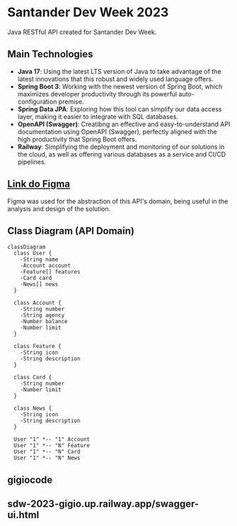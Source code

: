 # Santander Dev Week 2023

Java RESTful API created for Santander Dev Week.


## Main Technologies
 - **Java 17**: Using the latest LTS version of Java to take advantage of the latest innovations that this robust and widely used language offers.
 - **Spring Boot 3**: Working with the newest version of Spring Boot, which maximizes developer productivity through its powerful auto-configuration premise.
 - **Spring Data JPA**: Exploring how this tool can simplify our data access layer, making it easier to integrate with SQL databases.
 - **OpenAPI (Swagger)**: Creatibng an effective and easy-to-understand API documentation using OpenAPI (Swagger), perfectly aligned with the high productivity that Spring Boot offers.
 - **Railway**: Simplifying the deployment and monitoring of our solutions in the cloud, as well as offering various databases as a service and CI/CD pipelines.

## [Link do Figma](https://www.figma.com/file/0ZsjwjsYlYd3timxqMWlbj/SANTANDER---Projeto-Web%2FMobile?type=design&node-id=1421%3A432&mode=design&t=6dPQuerScEQH0zAn-1)

Figma was used for the abstraction of this API's domain, being useful in the analysis and design of the solution.

## Class Diagram (API Domain)

```mermaid
classDiagram
  class User {
    -String name
    -Account account
    -Feature[] features
    -Card card
    -News[] news
  }

  class Account {
    -String number
    -String agency
    -Number balance
    -Number limit
  }

  class Feature {
    -String icon
    -String description
  }

  class Card {
    -String number
    -Number limit
  }

  class News {
    -String icon
    -String description
  }

  User "1" *-- "1" Account
  User "1" *-- "N" Feature
  User "1" *-- "N" Card
  User "1" *-- "N" News
```

## gigiocode

## sdw-2023-gigio.up.railway.app/swagger-ui.html